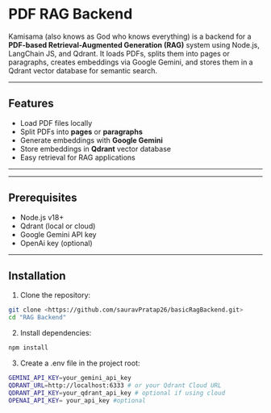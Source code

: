 # PDF RAG Backend

Kamisama (also knows as God who knows everything) is a backend for a **PDF-based Retrieval-Augmented Generation (RAG)** system using Node.js, LangChain JS, and Qdrant. It loads PDFs, splits them into pages or paragraphs, creates embeddings via Google Gemini, and stores them in a Qdrant vector database for semantic search.

---

## Features

- Load PDF files locally
- Split PDFs into **pages** or **paragraphs**
- Generate embeddings with **Google Gemini**
- Store embeddings in **Qdrant** vector database
- Easy retrieval for RAG applications

---

---

## Prerequisites

- Node.js v18+
- Qdrant (local or cloud)
- Google Gemini API key
- OpenAi key (optional)

---

## Installation

1. Clone the repository:

```bash
git clone <https://github.com/sauravPratap26/basicRagBackend.git>
cd "RAG Backend"
```

2. Install dependencies:

```bash
npm install
```

3. Create a .env file in the project root:

```bash
GEMINI_API_KEY=your_gemini_api_key
QDRANT_URL=http://localhost:6333 # or your Qdrant Cloud URL
QDRANT_API_KEY=your_qdrant_api_key # optional if using cloud
OPENAI_API_KEY= your_api_key #optional
```